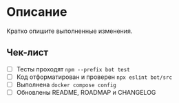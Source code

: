 <!-- Назначение файла: шаблон описания Pull Request. -->
# Описание
Кратко опишите выполненные изменения.

## Чек-лист
- [ ] Тесты проходят `npm --prefix bot test`
- [ ] Код отформатирован и проверен `npx eslint bot/src`
- [ ] Выполнена `docker compose config`
- [ ] Обновлены README, ROADMAP и CHANGELOG
